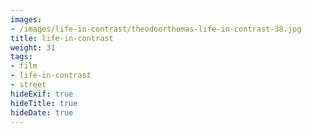 ```yaml
---
images:
- /images/life-in-contrast/theodoorthomas-life-in-contrast-38.jpg
title: life-in-contrast
weight: 31
tags:
- film
- life-in-contrast
- street
hideExif: true
hideTitle: true
hideDate: true
---
```

